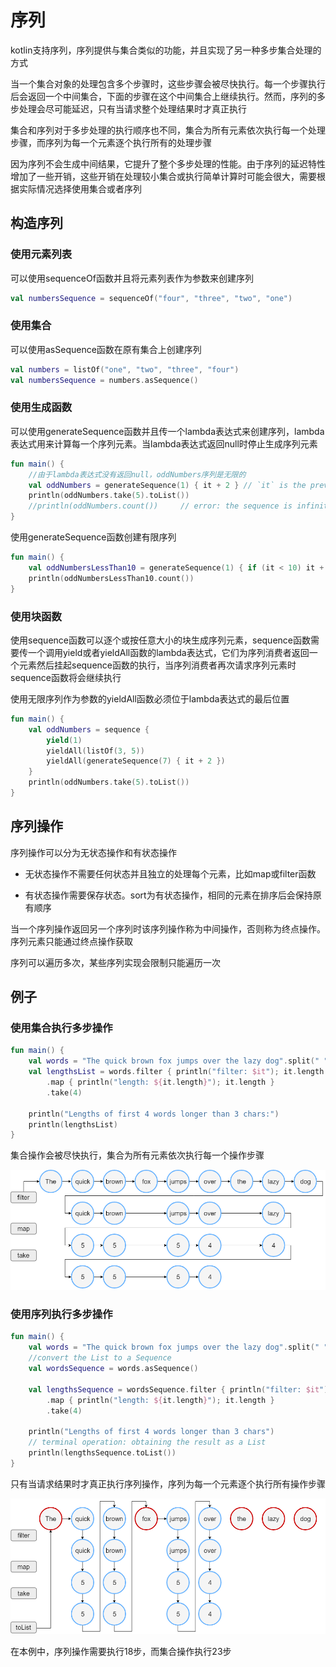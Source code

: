 # 序列
kotlin支持序列，序列提供与集合类似的功能，并且实现了另一种多步集合处理的方式

当一个集合对象的处理包含多个步骤时，这些步骤会被尽快执行。每一个步骤执行后会返回一个中间集合，下面的步骤在这个中间集合上继续执行。然而，序列的多步处理会尽可能延迟，只有当请求整个处理结果时才真正执行

集合和序列对于多步处理的执行顺序也不同，集合为所有元素依次执行每一个处理步骤，而序列为每一个元素逐个执行所有的处理步骤

因为序列不会生成中间结果，它提升了整个多步处理的性能。由于序列的延迟特性增加了一些开销，这些开销在处理较小集合或执行简单计算时可能会很大，需要根据实际情况选择使用集合或者序列

## 构造序列
### 使用元素列表
可以使用sequenceOf函数并且将元素列表作为参数来创建序列

```kotlin
val numbersSequence = sequenceOf("four", "three", "two", "one")
```

### 使用集合
可以使用asSequence函数在原有集合上创建序列

```kotlin
val numbers = listOf("one", "two", "three", "four")
val numbersSequence = numbers.asSequence()
```

### 使用生成函数
可以使用generateSequence函数并且传一个lambda表达式来创建序列，lambda表达式用来计算每一个序列元素。当lambda表达式返回null时停止生成序列元素

```kotlin
fun main() {
    //由于lambda表达式没有返回null，oddNumbers序列是无限的
    val oddNumbers = generateSequence(1) { it + 2 } // `it` is the previous element
    println(oddNumbers.take(5).toList())
    //println(oddNumbers.count())     // error: the sequence is infinite
}
```

使用generateSequence函数创建有限序列

```kotlin
fun main() {
    val oddNumbersLessThan10 = generateSequence(1) { if (it < 10) it + 2 else null }
    println(oddNumbersLessThan10.count())
}
```

### 使用块函数
使用sequence函数可以逐个或按任意大小的块生成序列元素，sequence函数需要传一个调用yield或者yieldAll函数的lambda表达式，它们为序列消费者返回一个元素然后挂起sequence函数的执行，当序列消费者再次请求序列元素时sequence函数将会继续执行

使用无限序列作为参数的yieldAll函数必须位于lambda表达式的最后位置

```kotlin
fun main() {
    val oddNumbers = sequence {
        yield(1)
        yieldAll(listOf(3, 5))
        yieldAll(generateSequence(7) { it + 2 })
    }
    println(oddNumbers.take(5).toList())
}
```

## 序列操作
序列操作可以分为无状态操作和有状态操作

* 无状态操作不需要任何状态并且独立的处理每个元素，比如map或filter函数

* 有状态操作需要保存状态。sort为有状态操作，相同的元素在排序后会保持原有顺序

当一个序列操作返回另一个序列时该序列操作称为中间操作，否则称为终点操作。序列元素只能通过终点操作获取

序列可以遍历多次，某些序列实现会限制只能遍历一次

## 例子
### 使用集合执行多步操作

```kotlin
fun main() {    
    val words = "The quick brown fox jumps over the lazy dog".split(" ")
    val lengthsList = words.filter { println("filter: $it"); it.length > 3 }
        .map { println("length: ${it.length}"); it.length }
        .take(4)

    println("Lengths of first 4 words longer than 3 chars:")
    println(lengthsList)
}
```

集合操作会被尽快执行，集合为所有元素依次执行每一个操作步骤

![list-processing.png](https://github.com/rczh/KotlinGuide/blob/master/Collections/list-processing.png)

### 使用序列执行多步操作

```kotlin
fun main() {
    val words = "The quick brown fox jumps over the lazy dog".split(" ")
    //convert the List to a Sequence
    val wordsSequence = words.asSequence()

    val lengthsSequence = wordsSequence.filter { println("filter: $it"); it.length > 3 }
        .map { println("length: ${it.length}"); it.length }
        .take(4)

    println("Lengths of first 4 words longer than 3 chars")
    // terminal operation: obtaining the result as a List
    println(lengthsSequence.toList())
}
```

只有当请求结果时才真正执行序列操作，序列为每一个元素逐个执行所有操作步骤

![sequence-processing.png](https://github.com/rczh/KotlinGuide/blob/master/Collections/sequence-processing.png)

在本例中，序列操作需要执行18步，而集合操作执行23步


